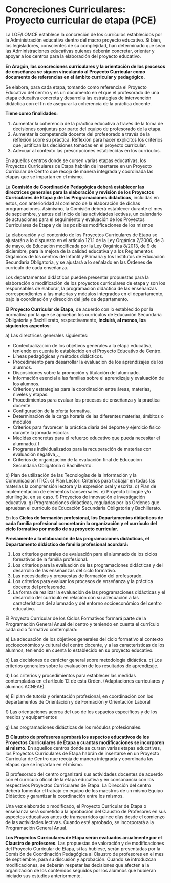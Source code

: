 # Concreciones Curriculares: Proyecto curricular de etapa (PCE)

La LOE/LOMCE establece la concreción de los currículos establecidos por la Administración educativa dentro del macro proyecto educativo. Si bien, los legisladores, conscientes de su complejidad, han determinado que sean las Administraciones educativas  quienes deberán concretar, orientar y apoyar a los centros para la elaboración del proyecto educativo.

**En Aragón, las concreciones curriculares y la orientación de los procesos de enseñanza se siguen vinculando al Proyecto Curricular como documento  de referencias en el ámbito curricular y pedagógico.**

Se elabora, para cada etapa, tomando como referencia el Proyecto Educativo del centro y es un documento en el que el profesorado de una etapa educativa concreta y desarrolla las estrategias de intervención didáctica con el fin de asegurar la coherencia de la práctica docente.

**Tiene como finalidades:**

  1. Aumentar la coherencia de la práctica educativa a través de la toma de decisiones conjuntas por parte del equipo de profesorado de la etapa.
  2. Aumentar la competencia docente del profesorado a través de la reflexión sobre su práctica. Reflexión para hacer explícitos los criterios que justifican las decisiones tomadas en el proyecto curricular.
  3. Adecuar al contexto las prescripciones establecidas en los currículos.

En aquellos centros donde se cursen varias etapas educativas, los Proyectos Curriculares de Etapa habrán de insertarse en un Proyecto Curricular de Centro que recoja de manera integrada y coordinada las etapas que se impartan en el mismo.

La **Comisión de Coordinación Pedagógica deberá establecer las directrices generales para la elaboración y revisión de los Proyectos Curriculares de Etapa y de las Programaciones didácticas**, incluidas en estos, con anterioridad al comienzo de la elaboración de dichas programaciones. Asimismo, la Comisión deberá establecer durante el mes de septiembre, y antes del inicio de las actividades lectivas, un calendario de actuaciones para el seguimiento y evaluación de los Proyectos Curriculares de Etapa y de las posibles modificaciones de los mismos

La elaboración y el contenido de los Proyectos Curriculares de Etapa se ajustarán a lo dispuesto en el artículo 121.1 de la Ley Orgánica 2/2006, de 3 de mayo, de Educación modificada por la Ley Orgánica 8/2013, de 9 de diciembre, para la mejora de la calidad educativa y a los Reglamentos Orgánicos de los centros de Infantil y Primaria y los Institutos de Educación Secundaria Obligatoria, y se ajustará a lo señalado en las Órdenes de currículo de cada enseñanza.

Los departamentos didácticos pueden presentar propuestas para la elaboración o modificación de los proyectos curriculares de etapa y son los responsables de elaborar, la programación didáctica de las enseñanzas correspondientes a las materias y módulos integrados en el departamento, bajo la coordinación y dirección del jefe de departamento.

**El Proyecto Curricular de Etapa,** de acuerdo con lo establecido por la normativa por la que se aprueban los currículos de Educación Secundaria Obligatoria y Bachillerato, respectivamente, **incluirá, al menos, los siguientes aspectos**:
  
a) Las directrices generales siguientes:
  - Contextualización de los objetivos generales a la etapa educativa, teniendo en cuenta lo establecido en el Proyecto Educativo de Centro.
  - Líneas pedagógicas y métodos didácticos.
  - Procedimiento para desarrollar la evaluación de los aprendizajes de los alumnos.
  - Disposiciones sobre la promoción y titulación del alumnado.
  - Información esencial a las familias sobre el aprendizaje y evaluación de los alumnos.
  - Criterios y estrategias para la coordinación entre áreas, materias, niveles y etapas.
  - Procedimientos para evaluar los procesos de enseñanza y la práctica docente.
  - Configuración de la oferta formativa.
  - Determinación de la carga horaria de las diferentes materias, ámbitos o módulos
  - Criterios para favorecer la práctica diaria del deporte y ejercicio físico durante la jornada escolar.
  - Medidas concretas para el refuerzo educativo que pueda necesitar el alumnado.( I
  - Programas individualizados para la recuperación de materias con evaluación negativa_._
  - Criterios de organización de la evaluación final de Educación Secundaria Obligatoria o Bachillerato.

b) Plan de utilización de las Tecnologías de la Información y la Comunicación (TIC).
c) Plan Lector: Criterios para trabajar en todas las materias la comprensión lectora y la expresión oral y escrita.
d) Plan de implementación de elementos transversales.
e) Proyecto bilingüe y/o plurilingüe, en su caso.
f) Proyectos de innovación e investigación educativa.
g) Programaciones didácticas, reguladas por las Órdenes que aprueban el currículo de Educación Secundaria Obligatoria y Bachillerato.

En los **Ciclos de formación profesional, los Departamentos didácticos de cada familia profesional concretarán la organización y el currículo del ciclo formativo por medio de su proyecto curricular.**

**Previamente a la elaboración de las programaciones didácticas, el Departamento didáctico de familia profesional acordará:**

1. Los criterios generales de evaluación para el alumnado de los ciclos formativos de la familia profesional.
2. Los criterios para la evaluación de las programaciones didácticas y del desarrollo de las enseñanzas del ciclo formativo.
3. Las necesidades y propuestas de formación del profesorado.
4. Los criterios para evaluar los procesos de enseñanza y la práctica docente del profesorado.
5. La forma de realizar la evaluación de las programaciones didácticas y el desarrollo del currículo en relación con su adecuación a las características del alumnado y del entorno socioeconómico del centro educativo.

El Proyecto Curricular de los Ciclos Formativos formará parte de la Programación General Anual del centro y teniendo en cuenta el currículo cada ciclo formativo contemplará:

a) La adecuación de los objetivos generales del ciclo formativo al contexto socioeconómico y cultural del centro docente, y a las características de los alumnos, teniendo en cuenta lo establecido en su proyecto educativo.

b) Las decisiones de carácter general sobre metodología didáctica. c) Los criterios generales sobre la evaluación de los resultados de aprendizaje.

d) Los criterios y procedimientos para establecer las medidas contempladas en el artículo 12 de esta Orden. (Adaptaciones curriculares y alumnos ACNEAE).

e) El plan de tutoría y orientación profesional, en coordinación con los departamentos de Orientación y de Formación y Orientación Laboral

f) Las orientaciones acerca del uso de los espacios específicos y de los medios y equipamientos

g) Las programaciones didácticas de los módulos profesionales.

**El Claustro de profesores aprobará los aspectos educativos de los Proyectos Curriculares de Etapa y cuantas modificaciones se incorporen al mismo.** En aquellos centros donde se cursen varias etapas educativas, los Proyectos Curriculares de Etapa habrán de insertarse en un Proyecto Curricular de Centro que recoja de manera integrada y coordinada las etapas que se impartan en el mismo.

El profesorado del centro organizará sus actividades docentes de acuerdo con el currículo oficial de la etapa educativa y en consonancia con los respectivos Proyectos Curriculares de Etapa. La Dirección del centro deberá fomentar el trabajo en equipo de los maestros de un mismo Equipo Didáctico y garantizar la coordinación entre los mismos.

Una vez elaborado o modificado, el Proyecto Curricular de Etapa o enseñanza será sometido a la aprobación del Claustro de Profesores en sus aspectos educativos antes de transcurridos quince días desde el comienzo de las actividades lectivas. Cuando esté aprobado, se incorporará a la Programación General Anual.

**Los Proyectos Curriculares de Etapa serán evaluados anualmente por el Claustro de profesores**. Las propuestas de valoración y de modificaciones del Proyecto Curricular de Etapa, si las hubiese, serán presentadas por la Comisión de Coordinación Pedagógica al Claustro de profesores en el mes de septiembre, para su discusión y aprobación. Cuando se introduzcan modificaciones, se deberán respetar las decisiones que afecten a la organización de los contenidos seguidos por los alumnos que hubieran iniciado sus estudios anteriormente.